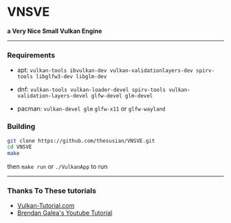 # VNSVE
**a Very Nice Small Vulkan Engine**

****

### Requirements
  * apt: ```vulkan-tools ibvulkan-dev vulkan-validationlayers-dev spirv-tools libglfw3-dev libglm-dev```

  * dnf: ```vulkan-tools vulkan-loader-devel spirv-tools vulkan-validation-layers-devel glfw-devel glm-devel```

  * pacman: ```vulkan-devel glm``` ```glfw-x11``` or ```glfw-wayland```

### Building
  ```bash
  git clone https://github.com/thesusian/VNSVE.git
  cd VNSVE
  make
  ```
  then ```make run``` or ```./VulkanApp``` to run
 
****

### Thanks To These tutorials
* [Vulkan-Tutorial.com](https://vulkan-tutorial.com/)
* [Brendan Galea's Youtube Tutorial](https://www.youtube.com/playlist?list=PL8327DO66nu9qYVKLDmdLW_84-yE4auCR)

